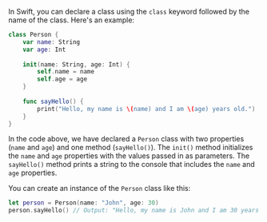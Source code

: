 In Swift, you can declare a class using the `class` keyword followed by the name of the class. Here's an example:

```swift
class Person {
    var name: String
    var age: Int
    
    init(name: String, age: Int) {
        self.name = name
        self.age = age
    }
    
    func sayHello() {
        print("Hello, my name is \(name) and I am \(age) years old.")
    }
}
```

In the code above, we have declared a `Person` class with two properties (`name` and `age`) and one method (`sayHello()`). The `init()` method initializes the `name` and `age` properties with the values passed in as parameters. The `sayHello()` method prints a string to the console that includes the `name` and `age` properties.

You can create an instance of the `Person` class like this:

```swift
let person = Person(name: "John", age: 30)
person.sayHello() // Output: "Hello, my name is John and I am 30 years old."
```